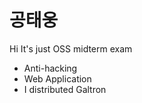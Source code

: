공태웅 
=======

Hi It's just OSS midterm exam
 * Anti-hacking
 * Web Application
 * I distributed Galtron